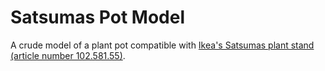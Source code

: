 Satsumas Pot Model
==================

A crude model of a plant pot compatible with [Ikea's Satsumas plant stand (article number 102.581.55)](https://www.ikea.com/gb/en/p/satsumas-plant-stand-with-5-plant-pots-bamboo-white-10258155/).
